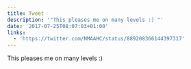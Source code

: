 ```yaml
---
title: Tweet
description: '"This pleases me on many levels :) "'
date: '2017-07-25T08:07:03+01:00'
links:
  - 'https://twitter.com/NMAAHC/status/889208366144397317'
---
```

This pleases me on many levels :) 
